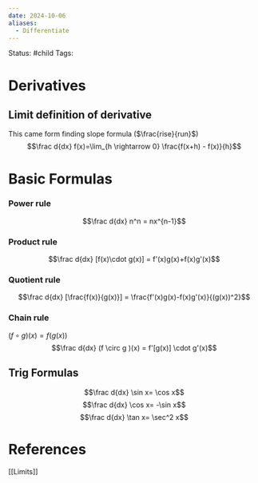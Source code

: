 ```yaml
---
date: 2024-10-06
aliases:
  - Differentiate
---
```


Status: #child 
Tags:
# Derivatives
## Limit definition of derivative
This came form finding slope formula ($\frac{rise}{run}$)
$$\frac d{dx} f(x)=\lim_{h \rightarrow 0} \frac{f(x+h) - f(x)}{h}$$
# Basic Formulas
### Power rule
$$\frac d{dx} n^n = nx^{n-1}$$
### Product rule
$$\frac d{dx} [f(x)\cdot g(x)] = f'(x)g(x)+f(x)g'(x)$$
### Quotient rule
$$\frac d{dx} [\frac{f(x)}{g(x)}] = \frac{f'(x)g(x)-f(x)g'(x)}{(g(x))^2}$$
### Chain rule
$(f \circ g)(x) = f(g(x))$
$$\frac d{dx} (f \circ g )(x) = f'[g(x)] \cdot g'(x)$$
## Trig Formulas
$$\frac d{dx} \sin x= \cos x$$
$$\frac d{dx} \cos x= -\sin x$$
$$\frac d{dx} \tan x= \sec^2 x$$
# References
[[Limits]]